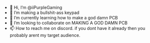 - 👋 Hi, I’m @iiPurpleGaming
- 👀 I’m making a bullshit-ass keypad
- 🌱 I’m currently learning how to make a god damn PCB
- 💞️ I’m looking to collaborate on MAKING A GOD DAMN PCB
- 📫 How to reach me on discord. if you dont have it already then you probably arent my target audience.

<!---
iiPurpleGaming/iiPurpleGaming is a ✨ special ✨ repository because its `README.md` (this file) appears on your GitHub profile.
You can click the Preview link to take a look at your changes.
--->
